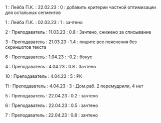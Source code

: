 1 : Лейба П.К. : 22.02.23 : 0 : добавить критерии частной оптимизации для остальных сегментов

1 : Лейба П.К. : 02.03.23 : 1 : зачтено

2 : Преподаватель : 11.03.23 : 0.8 : Зачтено, снижено за списывание

3 : Преподаватель : 21.03.23 : 1.4 : пишите все пояснения без скриншотов текста

6 : Преподаватель : 1.04.23 : -0.2 : бонус

4 : Преподаватель : 4.04.23 : 0.8 : Зачтено

10 : Преподаватель : 4.04.23 : 5 : РК

11 : Преподаватель : 4.04.23 : 3 : Дом.раб. 2 перемудрили, 4 нет

5 : Преподаватель : 22.04.23 : 0.2 : зачтено

6 : Преподаватель : 22.04.23 : 0.5 : зачтено

7 : Преподаватель : 22.04.23 : 0.8 : зачтено


